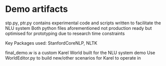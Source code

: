 # Demo artifacts

stp.py, ptr.py contains experimental code and scripts written to facilitate the NLU system
Both python files aforementioned not production ready but optimised for prototyping due to research time constraints 

Key Packages used: StanfordCoreNLP, NLTK 

final_demo.w is a custom Karel World built for the NLU system demo 
Use WorldEditor.py to build new/other scenarios for Karel to operate in